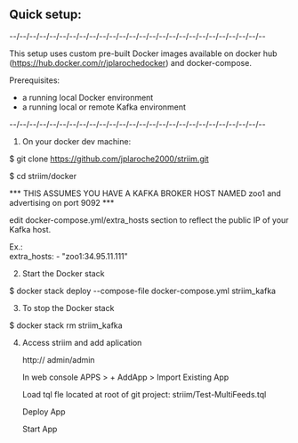 
Quick setup:
------------

--/--/--/--/--/--/--/--/--/--/--/--/--/--/--/--/--/--/--/--/--/--/--/--/--/--

This setup uses custom pre-built Docker images available on docker hub 
(https://hub.docker.com/r/jplarochedocker) and docker-compose.

Prerequisites:
- a running local Docker environment
- a running local or remote Kafka environment

--/--/--/--/--/--/--/--/--/--/--/--/--/--/--/--/--/--/--/--/--/--/--/--/--/--

1. On your docker dev machine:

  $ git clone https://github.com/jplaroche2000/striim.git

  $ cd striim/docker

  *** THIS ASSUMES YOU HAVE A KAFKA BROKER HOST NAMED zoo1 and advertising on port 9092 ***

  edit docker-compose.yml/extra_hosts section to reflect the public IP of your Kafka host.

  Ex.:  
    extra_hosts:
    - "zoo1:34.95.11.111"  

2. Start the Docker stack

  $ docker stack deploy --compose-file docker-compose.yml striim_kafka


3. To stop the Docker stack

  $ docker stack rm striim_kafka


4. Access striim and add aplication

   http://<Docker host public IP>
   admin/admin
   
   In web console
   APPS > + AddApp > Import Existing App
   
   Load tql fle located at root of git project:
   striim/Test-MultiFeeds.tql
   
   Deploy App
   
   Start App
   
   
   
   
   
   
   